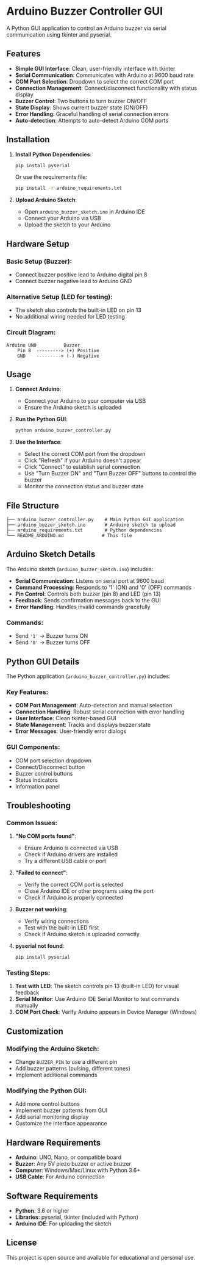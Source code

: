# Arduino Buzzer Controller GUI

A Python GUI application to control an Arduino buzzer via serial communication using tkinter and pyserial.

## Features

- **Simple GUI Interface**: Clean, user-friendly interface with tkinter
- **Serial Communication**: Communicates with Arduino at 9600 baud rate
- **COM Port Selection**: Dropdown to select the correct COM port
- **Connection Management**: Connect/disconnect functionality with status display
- **Buzzer Control**: Two buttons to turn buzzer ON/OFF
- **State Display**: Shows current buzzer state (ON/OFF)
- **Error Handling**: Graceful handling of serial connection errors
- **Auto-detection**: Attempts to auto-detect Arduino COM ports

## Installation

1. **Install Python Dependencies**:
   ```bash
   pip install pyserial
   ```
   
   Or use the requirements file:
   ```bash
   pip install -r arduino_requirements.txt
   ```

2. **Upload Arduino Sketch**:
   - Open `arduino_buzzer_sketch.ino` in Arduino IDE
   - Connect your Arduino via USB
   - Upload the sketch to your Arduino

## Hardware Setup

### Basic Setup (Buzzer):
- Connect buzzer positive lead to Arduino digital pin 8
- Connect buzzer negative lead to Arduino GND

### Alternative Setup (LED for testing):
- The sketch also controls the built-in LED on pin 13
- No additional wiring needed for LED testing

### Circuit Diagram:
```
Arduino UNO          Buzzer
    Pin 8  ---------> (+) Positive
    GND    ---------> (-) Negative
```

## Usage

1. **Connect Arduino**:
   - Connect your Arduino to your computer via USB
   - Ensure the Arduino sketch is uploaded

2. **Run the Python GUI**:
   ```bash
   python arduino_buzzer_controller.py
   ```

3. **Use the Interface**:
   - Select the correct COM port from the dropdown
   - Click "Refresh" if your Arduino doesn't appear
   - Click "Connect" to establish serial connection
   - Use "Turn Buzzer ON" and "Turn Buzzer OFF" buttons to control the buzzer
   - Monitor the connection status and buzzer state

## File Structure

```
├── arduino_buzzer_controller.py    # Main Python GUI application
├── arduino_buzzer_sketch.ino       # Arduino sketch to upload
├── arduino_requirements.txt        # Python dependencies
└── README_ARDUINO.md              # This file
```

## Arduino Sketch Details

The Arduino sketch (`arduino_buzzer_sketch.ino`) includes:

- **Serial Communication**: Listens on serial port at 9600 baud
- **Command Processing**: Responds to '1' (ON) and '0' (OFF) commands
- **Pin Control**: Controls both buzzer (pin 8) and LED (pin 13)
- **Feedback**: Sends confirmation messages back to the GUI
- **Error Handling**: Handles invalid commands gracefully

### Commands:
- Send `'1'` → Buzzer turns ON
- Send `'0'` → Buzzer turns OFF

## Python GUI Details

The Python application (`arduino_buzzer_controller.py`) includes:

### Key Features:
- **COM Port Management**: Auto-detection and manual selection
- **Connection Handling**: Robust serial connection with error handling
- **User Interface**: Clean tkinter-based GUI
- **State Management**: Tracks and displays buzzer state
- **Error Messages**: User-friendly error dialogs

### GUI Components:
- COM port selection dropdown
- Connect/Disconnect button
- Buzzer control buttons
- Status indicators
- Information panel

## Troubleshooting

### Common Issues:

1. **"No COM ports found"**:
   - Ensure Arduino is connected via USB
   - Check if Arduino drivers are installed
   - Try a different USB cable or port

2. **"Failed to connect"**:
   - Verify the correct COM port is selected
   - Close Arduino IDE or other programs using the port
   - Check if Arduino is properly connected

3. **Buzzer not working**:
   - Verify wiring connections
   - Test with the built-in LED first
   - Check if Arduino sketch is uploaded correctly

4. **pyserial not found**:
   ```bash
   pip install pyserial
   ```

### Testing Steps:

1. **Test with LED**: The sketch controls pin 13 (built-in LED) for visual feedback
2. **Serial Monitor**: Use Arduino IDE Serial Monitor to test commands manually
3. **COM Port Check**: Verify Arduino appears in Device Manager (Windows)

## Customization

### Modifying the Arduino Sketch:
- Change `BUZZER_PIN` to use a different pin
- Add buzzer patterns (pulsing, different tones)
- Implement additional commands

### Modifying the Python GUI:
- Add more control buttons
- Implement buzzer patterns from GUI
- Add serial monitoring display
- Customize the interface appearance

## Hardware Requirements

- **Arduino**: UNO, Nano, or compatible board
- **Buzzer**: Any 5V piezo buzzer or active buzzer
- **Computer**: Windows/Mac/Linux with Python 3.6+
- **USB Cable**: For Arduino connection

## Software Requirements

- **Python**: 3.6 or higher
- **Libraries**: pyserial, tkinter (included with Python)
- **Arduino IDE**: For uploading the sketch

## License

This project is open source and available for educational and personal use.